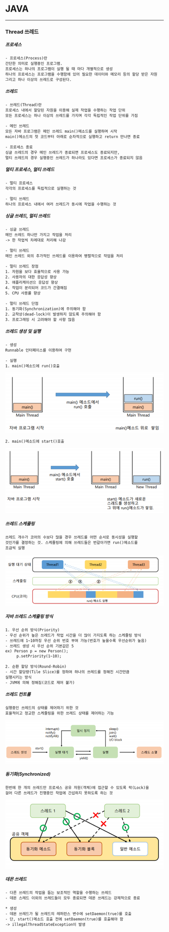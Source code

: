 

# JAVA
___________________________________________________________________________________________________________________________________________________________________________________
### Thread 쓰레드

##### 프로세스

	- 프로세스(Process)란
	간단한 의미로 실행중인 프로그램. 
	프로세스는 하나의 프로그램이 실행 될 때 마다 개별적으로 생성
	하나의 프로세스는 프로그램을 수행함에 있어 필요한 데이터와 메모리 등의 할당 받은 자원
	그리고 하나 이상의 쓰레드로 구성된다.
	
##### 쓰레드

	- 쓰레드(Thread)란
	프로세스 내에서 할당된 자원을 이용해 실제 작업을 수행하는 작업 단위
	모든 프로세스는 하나 이상의 쓰레드를 가지며 각각 독립적인 작업 단위를 가짐
	
	- 메인 쓰레드
	모든 자바 프로그램은 메인 쓰레드 main()메소드를 실행하며 시작
	main()메소드의 첫 코드부터 아래로 순차적으로 실행하고 return 만나면 종료
	
	- 프로세스 종료
	싱글 쓰레드의 경우 메인 쓰레드가 종료되면 프로세스도 종료되지만, 
	멀티 쓰레드의 경우 실행중인 쓰레드가 하나라도 있다면 프로세스가 종료되지 않음
	
##### 멀티 프로세스, 멀티 쓰레드

	- 멀티 프로세스
	각각의 프로세스를 독립적으로 실행하는 것
	
	- 멀티 쓰레드
	하나의 프로세스 내에서 여러 쓰레드가 동시에 작업을 수행하는 것
	
##### 싱글 쓰레드, 멀티 쓰레드

	- 싱글 쓰레드
	메인 쓰레드 하나만 가지고 작업을 처리
	-> 한 작업씩 차례대로 처리해 나감
	
	- 멀티 쓰레드
	메인 쓰레드 외의 추가적인 쓰레드를 이용하여 병렬적으로 작업을 처리	
	
	- 멀티 쓰레드 장점
	1. 자원을 보다 효율적으로 사용 가능
	2. 사용자의 대한 응답성 향상
	3. 애플리케이션으 응답성 향상
	4. 작업이 분리되어 코드가 간결해짐
	5. CPU 사용률 향상
	
	- 멀티 쓰레드 단점
	1. 동기화(Synchronization)에 주의해야 함
	2. 교착상(dead-lock)이 발생하지 않도록 주의해야 함
	3. 프로그래밍 시 고려해야 할 사항 많음
	
##### 쓰레드 생성 및 실행

	- 생성
	Runnable 인터페이스를 이용하여 구현
	
	- 실행
	1. main()메소드에 run()호출
![런메소드](/images/런메소드.PNG)

	2. main()메소드에 start()호출
![스타트메소드](/images/스타트메소드.PNG)

##### 쓰레드 스케쥴링

	쓰레드 개수가 코어의 수보다 많을 경우 쓰레드를 어떤 순서로 동시성을 실행할
	것인가를 결정하는 것. 스케쥴링에 의해 쓰레드들은 번갈아가면 run()메소드를
	조금씩 실행
![스케쥴링](/images/스케쥴링.PNG)

##### 자바 쓰레드 스케쥴링 방식

	1. 우선 순위 방식(Priority)
	- 우선 순위가 높은 쓰레드가 작업 시간을 더 많이 가지도록 하는 스케쥴링 방식
	- 쓰레드에 1~10까징 우선 순위 번호 부여 가능(번호가 높을수록 우선순위가 높음)
	- 쓰레드 생성 시 우선 순위 기본값은 5
	ex) Person p = new Person();
		 p.setPriority(1~10);
		 
	2. 순환 할당 방식(Round-Robin)
	- 시간 할당량(Tile Slice)를 정하여 하나의 쓰레드를 정해진 시간만큼
	실행시키는 방식
	- JVM에 의해 정해짐(코드로 제어 불가)
	
##### 쓰레드 컨트롤

	실행중인 쓰레드의 상태를 제어하기 위한 것
	효율적이고 정교한 스케쥴링을 위한 쓰레드 상태를 제어하는 기능
![쓰레드컨트롤](/images/쓰레드컨트롤.PNG)

##### 동기화(Synchronized)

	한번에 한 개의 쓰레드만 프로세스 공유 자원(객체)에 접근할 수 있도록 락(Lock)을
	걸어 다른 쓰레드가 진행중인 작업에 간섭하지 못하도록 하는 것
![동기화](/images/동기화.PNG)

##### 데몬 쓰레드

	- 다른 쓰레드의 작업을 돕는 보조적인 역할을 수행하는 쓰레드
	- 데몬 스레드 이외의 쓰레드들이 모두 종료되면 데몬 쓰레드는 강제적으로 종료
	
	* 생성
	- 데몬 쓰레드가 될 쓰레드의 레퍼런스 변수에 setDaemon(true)를 호출
	- 단, start()메소드 호출 전에 setDaemon(true)를 호출해야 함
	-> illegalThreadStateException이 발생


	
